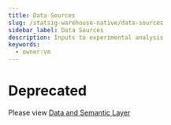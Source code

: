```yaml
---
title: Data Sources
slug: /statsig-warehouse-native/data-sources
sidebar_label: Data Sources
description: Inputs to experimental analysis
keywords:
  - owner:vm
---
```


# Deprecated

Please view [Data and Semantic Layer](/statsig-warehouse-native/configuration/data-and-semantic-layer)
